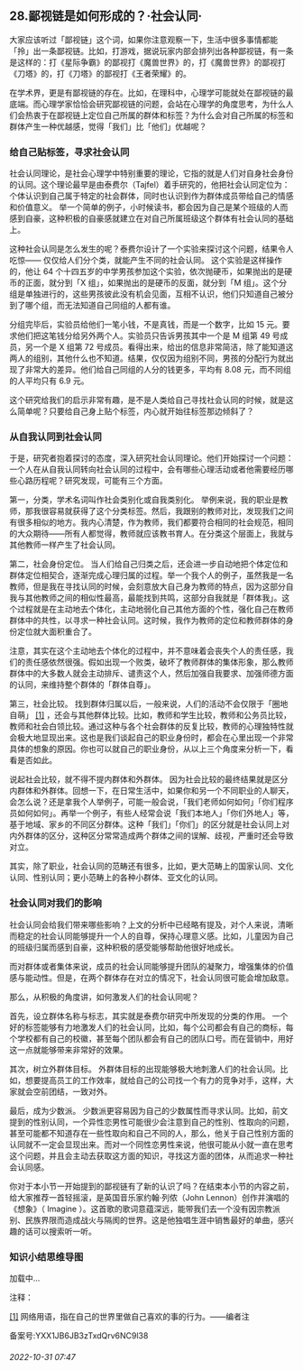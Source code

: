 ## 28.鄙视链是如何形成的？·社会认同·
大家应该听过「鄙视链」这个词，如果你注意观察一下，生活中很多事情都能「拎」出一条鄙视链。比如，打游戏，据说玩家内部会排列出各种鄙视链，有一条是这样的：打《星际争霸》的鄙视打《魔兽世界》的，打《魔兽世界》的鄙视打《刀塔》的，打《刀塔》的鄙视打《王者荣耀》的。



在学术界，更是有鄙视链的存在。比如，在理科中，心理学可能就处在鄙视链的最底端。而心理学家恰恰会研究鄙视链的问题，会站在心理学的角度思考，为什么人们会热衷于在鄙视链上定位自己所属的群体和标签？为什么会对自己所属的标签和群体产生一种优越感，觉得「我们」比「他们」优越呢？



### 给自己贴标签，寻求社会认同


社会认同理论，是社会心理学中特别重要的理论，它指的就是人们对自身社会身份的认同。这个理论最早是由泰费尔（Tajfel）着手研究的，他把社会认同定位为：
 个体认识到自己属于特定的社会群体，同时也认识到作为群体成员带给自己的情感和价值意义。
 举一个简单的例子，小时候读书，都会因为自己是某个班级的人而感到自豪，这种积极的自豪感就建立在对自己所属班级这个群体有社会认同的基础上。



这种社会认同是怎么发生的呢？泰费尔设计了一个实验来探讨这个问题，结果令人吃惊——
 仅仅给人们分个类，就能产生不同的社会认同。
 这个实验是这样操作的，他让 64 个十四五岁的中学男孩参加这个实验，依次抛硬币，如果抛出的是硬币的正面，就分到「X 组」，如果抛出的是硬币的反面，就分到「M 组」。这个分组是单独进行的，这些男孩彼此没有机会见面，互相不认识，他们只知道自己被分到了哪个组，而无法知道自己同组的人都有谁。



分组完毕后，实验员给他们一笔小钱，不是真钱，而是一个数字，比如 15 元。要求他们把这笔钱分给另外两个人。实验员只告诉男孩其中一个是 M 组第 49 号成员，另一个是 X 组第 72 号成员。看得出来，给出的信息非常简洁，除了能知道这两人的组别，其他什么也不知道。结果，仅仅因为组别不同，男孩的分配行为就出现了非常大的差异。他们给自己同组的人分的钱更多，平均有 8.08 元，而不同组的人平均只有 6.9 元。



这个研究给我们的启示非常有趣，是不是人类给自己寻找社会认同的时候，就是这么简单呢？只要给自己身上贴个标签，内心就开始往标签那边倾斜了？



### 从自我认同到社会认同


于是，研究者抱着探讨的态度，深入研究社会认同理论。他们开始探讨一个问题：一个人在从自我认同转向社会认同的过程中，会有哪些心理活动或者他需要经历哪些心路历程呢？研究发现，可能有三个方面。



第一，分类，学术名词叫作社会类别化或自我类别化。
 举例来说，我的职业是教师，那我很容易就获得了这个分类标签。然后，我跟别的教师对比，发现我们之间有很多相似的地方。我内心清楚，作为教师，我们都要符合相同的社会规范，相同的大众期待——所有人都觉得，教师就应该教书育人。在分类这个层面上，我就与其他教师一样产生了社会认同。



第二，社会身份定位。
 当人们给自己归类之后，还会进一步自动地把个体定位和群体定位相契合，逐渐完成心理归属的过程。举一个我个人的例子，虽然我是一名教师，但是我在寻找认同的时候，会刻意放大自己身为教师的特点，因为这部分自我与其他教师之间的相似性最高，最能找到共鸣，这部分自我就是「群体我」。这个过程就是在主动地去个体化，主动地弱化自己其他方面的个性，强化自己在教师群体中的共性，以寻求一种社会认同。这时候，我作为教师的定位和教师群体的身份定位就大面积重合了。



注意，其实在这个主动地去个体化的过程中，并不意味着会丧失个人的责任感，我们的责任感依然很强。假如出现一个败类，破坏了教师群体的集体形象，那么教师群体中的大多数人就会主动排斥、谴责这个人，然后加强自我要求、加强师德方面的认同，来维持整个群体的「群体自尊」。



第三，社会比较。
 找到群体归属以后，一般来说，人们的活动不会仅限于「圈地自萌」
  [[1]](#notef1) ，还会与其他群体比较。比如，教师和学生比较，教师和公务员比较，教师和社会白领比较。通过这种与各个社会群体的反复比较，教师的心理独特性就会极大地显现出来。这也是我们谈起自己的职业身份时，都会在心里出现一个非常具体的想象的原因。你也可以就自己的职业身份，从以上三个角度来分析一下，看看是否如此。



说起社会比较，就不得不提内群体和外群体。
 因为社会比较的最终结果就是区分内群体和外群体。回想一下，在日常生活中，如果你和另一个不同职业的人聊天，会怎么说？还是拿我个人举例子，可能一般会说，「我们老师如何如何」「你们程序员如何如何」。再举一个例子，有些人经常会说「我们本地人」「你们外地人」等，基于地域、家乡的不同区分群体。这种「我们」「你们」的区分就是社会认同上对内外群体的区分，这种区分常常造成两个群体之间的误解、歧视，严重时还会导致对立。



其实，除了职业，社会认同的范畴还有很多，比如，更大范畴上的国家认同、文化认同、性别认同；更小范畴上的各种小群体、亚文化的认同。



### 社会认同对我们的影响


社会认同会给我们带来哪些影响？上文的分析中已经略有提及，对个人来说，清晰而稳定的社会认同能够提升一个人的自尊，保持心理意义感。比如，儿童因为自己的班级归属而感到自豪，这种积极的感受能够帮助他很好地成长。



而对群体或者集体来说，成员的社会认同能够提升团队的凝聚力，增强集体的价值感与能动性。但是，在两个群体存在对立的情况下，社会认同很可能会增加敌意。



那么，从积极的角度讲，如何激发人们的社会认同呢？



首先，设立群体名称与标志，其实就是泰费尔研究中所发现的分类的作用。
 一个好的标签能够有力地激发人们的社会认同，比如，每个公司都会有自己的商标，每个学校都有自己的校徽，甚至每个团队都会有自己的团队口号。而在营销中，用好这一点就能够带来非常好的效果。



其次，树立外群体目标。
 外群体目标的出现能够极大地刺激人们的社会认同。比如，想要提高员工的工作效率，就给自己的公司找一个有力的竞争对手，这样，大家就会空前团结，一致对外。



最后，成为少数派。
 少数派更容易因为自己的少数属性而寻求认同。比如，前文提到的性别认同，一个异性恋男性可能很少会注意到自己的性别、性取向的问题，甚至可能都不知道存在一些性取向和自己不同的人，那么，他关于自己性别方面的认同就不一定会显现出来。而对一个同性恋男性来说，他很可能从小就一直在思考这个问题，并且会主动去获取这方面的知识，寻找这方面的团体，从而追求一种社会认同感。



你对于本小节一开始提到的鄙视链有了新的认识了吗？在结束本小节的内容之前，给大家推荐一首轻摇滚，是英国音乐家约翰·列侬（John Lennon）创作并演唱的《想象》（
 Imagine
 ）。这首歌的歌词意蕴深远，能带我们去一个没有因宗教派别、民族界限而造成战火与隔阂的世界。这是他独唱生涯中销售最好的单曲，感兴趣的话可以搜索听一听。



### 知识小结思维导图


![]()加载中...

注释：



[[1]](#note1) 网络用语，指在自己的世界里做自己喜欢的事的行为。——编者注



备案号:YXX1JB6JB3zTxdQrv6NC9l38


###### 2022-10-31 07:47
